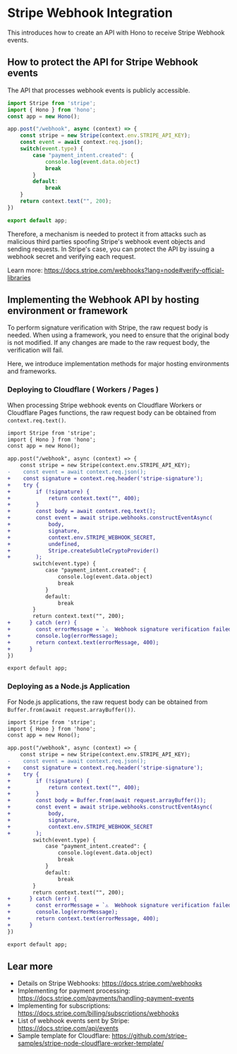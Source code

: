 # Stripe Webhook Integration  

This introduces how to create an API with Hono to receive Stripe Webhook events.

## How to protect the API for Stripe Webhook events

The API that processes webhook events is publicly accessible.

```javascript
import Stripe from 'stripe';
import { Hono } from 'hono';
const app = new Hono();

app.post("/webhook", async (context) => {
    const stripe = new Stripe(context.env.STRIPE_API_KEY);
    const event = await context.req.json();
    switch(event.type) {
        case "payment_intent.created": {
            console.log(event.data.object)
            break
        }
        default:
            break
    }
    return context.text("", 200);
})

export default app;
```

Therefore, a mechanism is needed to protect it from attacks such as malicious third parties spoofing Stripe's webhook event objects and sending requests. In Stripe's case, you can protect the API by issuing a webhook secret and verifying each request.

Learn more: https://docs.stripe.com/webhooks?lang=node#verify-official-libraries  

## Implementing the Webhook API by hosting environment or framework
To perform signature verification with Stripe, the raw request body is needed.
When using a framework, you need to ensure that the original body is not modified. If any changes are made to the raw request body, the verification will fail.

Here, we introduce implementation methods for major hosting environments and frameworks.

### Deploying to Cloudflare ( Workers / Pages )

When processing Stripe webhook events on Cloudflare Workers or Cloudflare Pages functions, the raw request body can be obtained from `context.req.text()`.

```diff
import Stripe from 'stripe';
import { Hono } from 'hono';
const app = new Hono();

app.post("/webhook", async (context) => {
    const stripe = new Stripe(context.env.STRIPE_API_KEY);
-    const event = await context.req.json();
+    const signature = context.req.header('stripe-signature');
+    try {
+        if (!signature) {
+            return context.text("", 400);
+        }
+        const body = await context.req.text();
+        const event = await stripe.webhooks.constructEventAsync(
+            body,
+            signature,
+            context.env.STRIPE_WEBHOOK_SECRET,
+            undefined,
+            Stripe.createSubtleCryptoProvider()
+        );
        switch(event.type) {
            case "payment_intent.created": {
                console.log(event.data.object)
                break
            }
            default:
                break
        }
        return context.text("", 200);
+      } catch (err) {
+        const errorMessage = `⚠️  Webhook signature verification failed. ${err instanceof Error ? err.message : "Internal server error"}`
+        console.log(errorMessage);
+        return context.text(errorMessage, 400);
+      }
})

export default app;
```

### Deploying as a Node.js Application  

For Node.js applications, the raw request body can be obtained from `Buffer.from(await request.arrayBuffer())`.

```diff
import Stripe from 'stripe';
import { Hono } from 'hono';
const app = new Hono();

app.post("/webhook", async (context) => {
    const stripe = new Stripe(context.env.STRIPE_API_KEY);
-    const event = await context.req.json();
+    const signature = context.req.header('stripe-signature');
+    try {
+        if (!signature) {
+            return context.text("", 400);
+        }
+        const body = Buffer.from(await request.arrayBuffer());
+        const event = await stripe.webhooks.constructEventAsync(
+            body,
+            signature,
+            context.env.STRIPE_WEBHOOK_SECRET
+        );
        switch(event.type) {
            case "payment_intent.created": {
                console.log(event.data.object)
                break
            }
            default:
                break
        }
        return context.text("", 200);
+      } catch (err) {
+        const errorMessage = `⚠️  Webhook signature verification failed. ${err instanceof Error ? err.message : "Internal server error"}`
+        console.log(errorMessage);
+        return context.text(errorMessage, 400);
+      }
})

export default app;
```

## Lear more

- Details on Stripe Webhooks:
https://docs.stripe.com/webhooks
- Implementing for payment processing: 
https://docs.stripe.com/payments/handling-payment-events
- Implementing for subscriptions:
https://docs.stripe.com/billing/subscriptions/webhooks
- List of webhook events sent by Stripe:
https://docs.stripe.com/api/events
- Sample template for Cloudflare:
https://github.com/stripe-samples/stripe-node-cloudflare-worker-template/